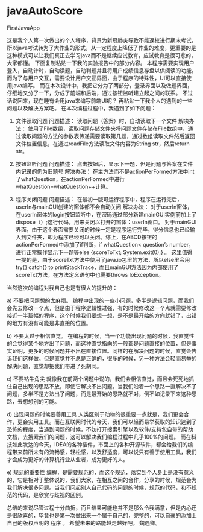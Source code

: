 # javaAutoScore
FirstJavaApp

  这是我个人第一次做出的个人程序，背景为新冠肺炎导致不能返校进行期末考试，所以java考试转为了大作业的形式，从一定程度上降低了作业的难度，更重要的是这种模式可以让我们真正去学习java而不是继续应试教育，应试教育是很可悲的，大家都懂。
  下面复制粘贴一下我的实验报告中的部分内容。
  本程序需要实现用户登入，自动计时，自动读题，自动判题并且将用户成绩信息存盘以供阅读的功能。而为了与用户交互，需要设计用户交互界面，由于程序的特殊性，UI可以直接使用java编写。
  而在本次设计中，我把它分为了两部分，登录界面以及做题界面，仔细地又分了一下，分成了前端和后端，通过按钮监听建立起之间的联系。
  不过话说回来，现在睡有会用java来编写前端UI呢？
  再粘贴一下我个人的遇到的一些问题以及解决方案吧。
  在本次编程过程中，我遇到了如下问题：

1.	文件读取问题
问题描述：		读取问题（答案）时，自动读取下一个文件
解决办法：		使用了File数组，读取问题存储文件夹将问题文件存储在File数组中，通过读取问题的方法的参数表传递需要读取第几题，通过数组读取文件然后返回文件位置信息，在通过readFile方法读取文件内容为String str，然后return str。

2.	按钮监听问题
问题描述：		点击按钮后，显示下一题，但是问题与答案在文件内记录的仍为旧题号
解决办法：		在主方法而不是actionPerFormed方法中int了whatQuestion，在actionPerFormed中进行whatQuestion=whatQuestion++计算。

3.	程序关闭问题
问题描述：		在最初一版可运行程序中，程序在运行完后，userIn与mainGUI创建的窗体都不会自动关闭
解决办法：		对于userIn窗体，在userIn窗体的login按钮监听中，在密码通过部分新建mainGUI实例前加上了dispose（）;这行代码，用来关闭以打开的窗体：userIn窗口。
            对于mainGUI界面，由于这个界面需要关闭的时候一定是程序运行完毕，得分信息也已经输入到文件夹，即为程序已经可以关闭。综上，在ABCD按钮的actionPerFormed中添加了if判断，if whatQuestion< question’s number，进行正常操作显示下一题等else {scoreToTxt; System.exit(0);} 。
这里值得一提的是，由于scoreTxt方法中使用了java.io包里的方法，所以else里会用try{} catch{} to printStackTrace，而且mainGUI方法因为内部使用了scoreTxt方法，在方法定义语句中也需要throws IoException。

  当然这次的编程对我自己也是有很大的提升的：
  
a)	不要把问题想的太麻烦。
编程中出现的一些小问题，多半是逻辑问题，而我们会先去修改一个点，但是由于程序逻辑性过强，有的时候修改这一个点就需要修改接近一半篇幅的程序，这个时候我们要想一想，是不是最开始的方向就错了，出错的地方有没有可能是非直接的位置。

b)	不要太过于相信直觉。
在编程的时候，当一个功能出现问题的时候，我直觉性的会觉得某个地方出了问题，而这种直觉指向的一般都是问题直接的位置，但是事实证明，更多的时候问题并不出在直接位置。同样的在解决问题的时候，直觉会告诉我们这样做。但是直觉并不总是正确的，很多的时候，另一种方法会轻而易举的解决问题，直觉却把我们带进了死胡同。

c)	不要钻牛角尖
就像我在前两个问题中说的，我们会相信直觉，而且会死死地抓住自己出现的思路不放，即使它解决不出问题。当我们沿着一个思路一直解决不了问题，多半不是方法出了问题，而是最开始的思路就不对，倒不如记录下来这种思路，去想想别的可能。

d)	出现问题的时候要善用工具
人类区别于动物的很重要一点就是，我们更会合作，更会实用工具。而在互联网时代的今天，我们可以轻而易举获取的知识达到了恐怖的程度，当遇到问题的时候，不妨打开搜索引擎以及软件/支持包自带的帮助文档，去搜索我们的问题，这可以解决我们编程过程中几乎100%的问题。
而在科技如此发达的今天，IDEA的各种插件，市面上的各种开源软件，都会给我们的编程带来前所未有的流畅感，轻松感，以及舒适度，可以说只有善于使用工具，我们才会成为更好的计算机行业从业者，成为更好的人。

e)	规范的重要性
编程，是需要规范的，而这个规范，落实到个人身上是没有意义的，它是相对于整体说的，我们大家，在相互之间的合作，分享的时候，规范会为我们解决很多问题。当我们问起别人自己代码的问题的时候，规范的代码，和不规范的代码，是欣赏与歧视的区别。

  总结的来说尽管过程十分曲折，而且结果可能也并不是那么令我满意，但是内心还是很欣喜的，毕竟也是第一次做出来一个属于自己的，完整的，可以自豪的添加上自己的版权声明的 程序 。
  希望未来的路能越走越好吧。
  魏遇卿。
